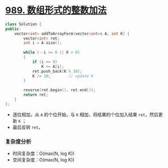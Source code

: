 # [989. 数组形式的整数加法](https://leetcode-cn.com/problems/add-to-array-form-of-integer/)

```cpp
class Solution {
public:
    vector<int> addToArrayForm(vector<int>& A, int K) {
        vector<int> ret;
        int i = A.size();
        
        while (--i >= 0 || K > 0)
        {
            if (i >= 0)
                K += A[i];
            ret.push_back(K % 10);
            K /= 10;		// update K
        }
        
        reverse(ret.begin(), ret.end());
        return ret;
    }
};
```

- 逐位相加，从 `A` 的个位开始，与 `K` 相加，将结果的个位加入结果 `ret`，然后更新 `K` ；
- 最后反转 `ret`。



### 复杂度分析

- 时间复杂度：O(max(N, log K))
- 空间复杂度：O(max(N, log K))




